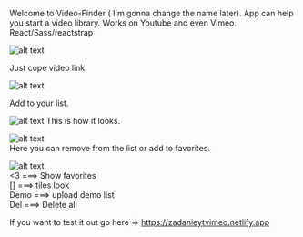 Welcome to Video-Finder ( I'm gonna change the name later). App can help you start a video library. Works on Youtube and even Vimeo.
React/Sass/reactstrap

![alt text](https://cdn.discordapp.com/attachments/630797359252504643/826618782574706738/unknown.png)

Just cope video link.

![alt text](https://cdn.discordapp.com/attachments/630797359252504643/826618861612826645/unknown.png)

Add to your list.

![alt text](https://cdn.discordapp.com/attachments/630797359252504643/826619058384142336/unknown.png)
This is how it looks.


![alt text](https://cdn.discordapp.com/attachments/630797359252504643/826619015912620042/unknown.png)<br/>
Here you can remove from the list or add to favorites.

![alt text](https://cdn.discordapp.com/attachments/630797359252504643/826618946735308861/unknown.png)<br/>
<3 ===> Show favorites <br/>
[] ===> tiles look<br/>
Demo ===> upload demo list<br/>
Del ===> Delete all<br/>

If you want to test it out go here => https://zadanieytvimeo.netlify.app

